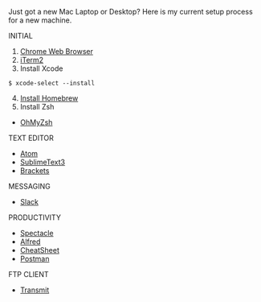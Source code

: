 Just got a new Mac Laptop or Desktop? Here is my current setup process for a new machine.

INITIAL
1. [Chrome Web Browser](https://www.google.com/chrome/)
2. [iTerm2](https://www.iterm2.com)
3. Install Xcode
```
$ xcode-select --install
```
4. [Install Homebrew](brew.sh)
5. Install Zsh
- [OhMyZsh](https://github.com/robbyrussell/oh-my-zsh)

TEXT EDITOR
  - [Atom](https://atom.io)
  - [SublimeText3](https://www.sublimetext.com/3)
  - [Brackets](https://brackets.io)

MESSAGING
- [Slack](https://slack.com)

PRODUCTIVITY
- [Spectacle](https://www.spectacleapp.com/)
- [Alfred](https://www.alfredapp.com/)
- [CheatSheet](https://www.mediaatelier.com/CheatSheet/)
- [Postman](https://www.getpostman.com/)

FTP CLIENT
- [Transmit](https://panic.com/transit)
